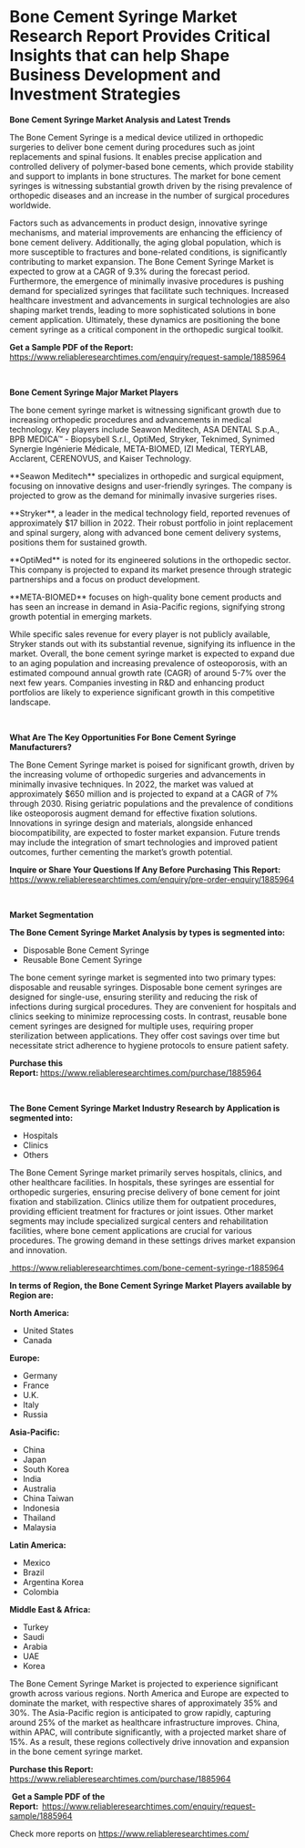 <p><h1>Bone Cement Syringe Market Research Report Provides Critical Insights that can help Shape Business Development and Investment Strategies</h1></p><p><strong>Bone Cement Syringe Market Analysis and Latest Trends</strong></p>
<p><p>The Bone Cement Syringe is a medical device utilized in orthopedic surgeries to deliver bone cement during procedures such as joint replacements and spinal fusions. It enables precise application and controlled delivery of polymer-based bone cements, which provide stability and support to implants in bone structures. The market for bone cement syringes is witnessing substantial growth driven by the rising prevalence of orthopedic diseases and an increase in the number of surgical procedures worldwide.</p><p>Factors such as advancements in product design, innovative syringe mechanisms, and material improvements are enhancing the efficiency of bone cement delivery. Additionally, the aging global population, which is more susceptible to fractures and bone-related conditions, is significantly contributing to market expansion. The Bone Cement Syringe Market is expected to grow at a CAGR of 9.3% during the forecast period. Furthermore, the emergence of minimally invasive procedures is pushing demand for specialized syringes that facilitate such techniques. Increased healthcare investment and advancements in surgical technologies are also shaping market trends, leading to more sophisticated solutions in bone cement application. Ultimately, these dynamics are positioning the bone cement syringe as a critical component in the orthopedic surgical toolkit.</p></p>
<p><strong>Get a Sample PDF of the Report:&nbsp;</strong> <a href="https://www.reliableresearchtimes.com/enquiry/request-sample/1885964?utm_campaign=2982&utm_medium=2&utm_source=Github&utm_content=ia&utm_term=04032025&utm_id=bone-cement-syringe">https://www.reliableresearchtimes.com/enquiry/request-sample/1885964</a></p>
<p>&nbsp;</p>
<p><strong>Bone Cement Syringe Major Market Players</strong></p>
<p><p>The bone cement syringe market is witnessing significant growth due to increasing orthopedic procedures and advancements in medical technology. Key players include Seawon Meditech, ASA DENTAL S.p.A., BPB MEDICA™ - Biopsybell S.r.l., OptiMed, Stryker, Teknimed, Synimed Synergie Ingénierie Médicale, META-BIOMED, IZI Medical, TERYLAB, Acclarent, CERENOVUS, and Kaiser Technology.</p><p>**Seawon Meditech** specializes in orthopedic and surgical equipment, focusing on innovative designs and user-friendly syringes. The company is projected to grow as the demand for minimally invasive surgeries rises.</p><p>**Stryker**, a leader in the medical technology field, reported revenues of approximately $17 billion in 2022. Their robust portfolio in joint replacement and spinal surgery, along with advanced bone cement delivery systems, positions them for sustained growth.</p><p>**OptiMed** is noted for its engineered solutions in the orthopedic sector. This company is projected to expand its market presence through strategic partnerships and a focus on product development.</p><p>**META-BIOMED** focuses on high-quality bone cement products and has seen an increase in demand in Asia-Pacific regions, signifying strong growth potential in emerging markets.</p><p>While specific sales revenue for every player is not publicly available, Stryker stands out with its substantial revenue, signifying its influence in the market. Overall, the bone cement syringe market is expected to expand due to an aging population and increasing prevalence of osteoporosis, with an estimated compound annual growth rate (CAGR) of around 5-7% over the next few years. Companies investing in R&D and enhancing product portfolios are likely to experience significant growth in this competitive landscape.</p></p>
<p>&nbsp;</p>
<p><strong>What Are The Key Opportunities For Bone Cement Syringe Manufacturers?</strong></p>
<p><p>The Bone Cement Syringe market is poised for significant growth, driven by the increasing volume of orthopedic surgeries and advancements in minimally invasive techniques. In 2022, the market was valued at approximately $650 million and is projected to expand at a CAGR of 7% through 2030. Rising geriatric populations and the prevalence of conditions like osteoporosis augment demand for effective fixation solutions. Innovations in syringe design and materials, alongside enhanced biocompatibility, are expected to foster market expansion. Future trends may include the integration of smart technologies and improved patient outcomes, further cementing the market’s growth potential.</p></p>
<p><strong>Inquire or Share Your Questions If Any Before Purchasing This Report:</strong> <a href="https://www.reliableresearchtimes.com/enquiry/pre-order-enquiry/1885964?utm_campaign=2982&utm_medium=2&utm_source=Github&utm_content=ia&utm_term=04032025&utm_id=bone-cement-syringe">https://www.reliableresearchtimes.com/enquiry/pre-order-enquiry/1885964</a></p>
<p>&nbsp;</p>
<p><strong>Market Segmentation</strong></p>
<p><strong>The Bone Cement Syringe Market Analysis by types is segmented into:</strong></p>
<p><ul><li>Disposable Bone Cement Syringe</li><li>Reusable Bone Cement Syringe</li></ul></p>
<p><p>The bone cement syringe market is segmented into two primary types: disposable and reusable syringes. Disposable bone cement syringes are designed for single-use, ensuring sterility and reducing the risk of infections during surgical procedures. They are convenient for hospitals and clinics seeking to minimize reprocessing costs. In contrast, reusable bone cement syringes are designed for multiple uses, requiring proper sterilization between applications. They offer cost savings over time but necessitate strict adherence to hygiene protocols to ensure patient safety.</p></p>
<p><strong>Purchase this Report:&nbsp;</strong><a href="https://www.reliableresearchtimes.com/purchase/1885964?utm_campaign=2982&utm_medium=2&utm_source=Github&utm_content=ia&utm_term=04032025&utm_id=bone-cement-syringe">https://www.reliableresearchtimes.com/purchase/1885964</a></p>
<p>&nbsp;</p>
<p><strong>The Bone Cement Syringe Market Industry Research by Application is segmented into:</strong></p>
<p><ul><li>Hospitals</li><li>Clinics</li><li>Others</li></ul></p>
<p><p>The Bone Cement Syringe market primarily serves hospitals, clinics, and other healthcare facilities. In hospitals, these syringes are essential for orthopedic surgeries, ensuring precise delivery of bone cement for joint fixation and stabilization. Clinics utilize them for outpatient procedures, providing efficient treatment for fractures or joint issues. Other market segments may include specialized surgical centers and rehabilitation facilities, where bone cement applications are crucial for various procedures. The growing demand in these settings drives market expansion and innovation.</p></p>
<p><a href="https://www.reliableresearchtimes.com/bone-cement-syringe-r1885964?utm_campaign=2982&utm_medium=2&utm_source=Github&utm_content=ia&utm_term=04032025&utm_id=bone-cement-syringe">&nbsp;https://www.reliableresearchtimes.com/bone-cement-syringe-r1885964</a></p>
<p><strong>In terms of Region, the Bone Cement Syringe Market Players available by Region are:</strong></p>
<p>
    <p> <strong> North America: </strong>
        <ul>
            <li>United States</li>
            <li>Canada</li>
        </ul>
        </p> 
    <p> <strong> Europe: </strong>
        <ul>
            <li>Germany</li>
            <li>France</li>
            <li>U.K.</li>
            <li>Italy</li>
            <li>Russia</li>
        </ul>
        </p> 
    <p> <strong> Asia-Pacific: </strong>
        <ul>
            <li>China</li>
            <li>Japan</li>
            <li>South Korea</li>
            <li>India</li>
            <li>Australia</li>
            <li>China Taiwan</li>
            <li>Indonesia</li>
            <li>Thailand</li>
            <li>Malaysia</li>
        </ul>
        </p> 
    <p> <strong> Latin America: </strong>
        <ul>
            <li>Mexico</li>
            <li>Brazil</li>
            <li>Argentina Korea</li>
            <li>Colombia</li>
        </ul>
        </p> 
    <p> <strong> Middle East & Africa: </strong>
        <ul>
            <li>Turkey</li>
            <li>Saudi</li>
            <li>Arabia</li>
            <li>UAE</li>
            <li>Korea</li>
        </ul>
    </p>
    </p>
<p><p>The Bone Cement Syringe Market is projected to experience significant growth across various regions. North America and Europe are expected to dominate the market, with respective shares of approximately 35% and 30%. The Asia-Pacific region is anticipated to grow rapidly, capturing around 25% of the market as healthcare infrastructure improves. China, within APAC, will contribute significantly, with a projected market share of 15%. As a result, these regions collectively drive innovation and expansion in the bone cement syringe market.</p></p>
<p><strong>Purchase this Report: </strong><a href="https://www.reliableresearchtimes.com/purchase/1885964?utm_campaign=2982&utm_medium=2&utm_source=Github&utm_content=ia&utm_term=04032025&utm_id=bone-cement-syringe">https://www.reliableresearchtimes.com/purchase/1885964</a></p>
<p>&nbsp;<strong>Get a Sample PDF of the Report:&nbsp;&nbsp;</strong><a href="https://www.reliableresearchtimes.com/enquiry/request-sample/1885964?utm_campaign=2982&utm_medium=2&utm_source=Github&utm_content=ia&utm_term=04032025&utm_id=bone-cement-syringe">https://www.reliableresearchtimes.com/enquiry/request-sample/1885964</a></p>
<p><strong></strong></p>
<p>Check more reports on <a href="https://www.reliableresearchtimes.com/?utm_campaign=2982&utm_medium=2&utm_source=Github&utm_content=ia&utm_term=04032025&utm_id=bone-cement-syringe">https://www.reliableresearchtimes.com/</a></p>